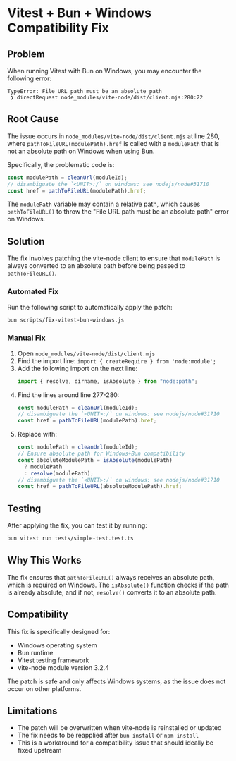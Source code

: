 # Vitest + Bun + Windows Compatibility Fix

## Problem

When running Vitest with Bun on Windows, you may encounter the following error:

```
TypeError: File URL path must be an absolute path
 ❯ directRequest node_modules/vite-node/dist/client.mjs:280:22
```

## Root Cause

The issue occurs in `node_modules/vite-node/dist/client.mjs` at line 280, where `pathToFileURL(modulePath).href` is called with a `modulePath` that is not an absolute path on Windows when using Bun.

Specifically, the problematic code is:

```javascript
const modulePath = cleanUrl(moduleId);
// disambiguate the `<UNIT>:/` on windows: see nodejs/node#31710
const href = pathToFileURL(modulePath).href;
```

The `modulePath` variable may contain a relative path, which causes `pathToFileURL()` to throw the "File URL path must be an absolute path" error on Windows.

## Solution

The fix involves patching the vite-node client to ensure that `modulePath` is always converted to an absolute path before being passed to `pathToFileURL()`.

### Automated Fix

Run the following script to automatically apply the patch:

```bash
bun scripts/fix-vitest-bun-windows.js
```

### Manual Fix

1. Open `node_modules/vite-node/dist/client.mjs`
2. Find the import line: `import { createRequire } from 'node:module';`
3. Add the following import on the next line:
   ```javascript
   import { resolve, dirname, isAbsolute } from "node:path";
   ```
4. Find the lines around line 277-280:
   ```javascript
   const modulePath = cleanUrl(moduleId);
   // disambiguate the `<UNIT>:/` on windows: see nodejs/node#31710
   const href = pathToFileURL(modulePath).href;
   ```
5. Replace with:
   ```javascript
   const modulePath = cleanUrl(moduleId);
   // Ensure absolute path for Windows+Bun compatibility
   const absoluteModulePath = isAbsolute(modulePath)
     ? modulePath
     : resolve(modulePath);
   // disambiguate the `<UNIT>:/` on windows: see nodejs/node#31710
   const href = pathToFileURL(absoluteModulePath).href;
   ```

## Testing

After applying the fix, you can test it by running:

```bash
bun vitest run tests/simple-test.test.ts
```

## Why This Works

The fix ensures that `pathToFileURL()` always receives an absolute path, which is required on Windows. The `isAbsolute()` function checks if the path is already absolute, and if not, `resolve()` converts it to an absolute path.

## Compatibility

This fix is specifically designed for:

- Windows operating system
- Bun runtime
- Vitest testing framework
- vite-node module version 3.2.4

The patch is safe and only affects Windows systems, as the issue does not occur on other platforms.

## Limitations

- The patch will be overwritten when vite-node is reinstalled or updated
- The fix needs to be reapplied after `bun install` or `npm install`
- This is a workaround for a compatibility issue that should ideally be fixed upstream
